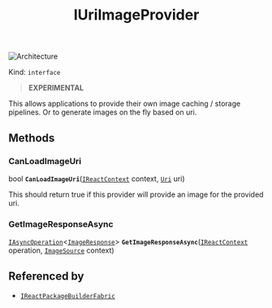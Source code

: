 ﻿---
id: IUriImageProvider
title: IUriImageProvider
---

![Architecture](https://img.shields.io/badge/architecture-new_only-blue)

Kind: `interface`

> **EXPERIMENTAL**

This allows applications to provide their own image caching / storage pipelines. Or to generate images on the fly based on uri.

## Methods
### CanLoadImageUri
bool **`CanLoadImageUri`**([`IReactContext`](IReactContext) context, [`Uri`](https://docs.microsoft.com/uwp/api/Windows.Foundation.Uri) uri)

This should return true if this provider will provide an image for the provided uri.

### GetImageResponseAsync
[`IAsyncOperation`](https://docs.microsoft.com/uwp/api/Windows.Foundation.IAsyncOperation-1)<[`ImageResponse`](ImageResponse)> **`GetImageResponseAsync`**([`IReactContext`](IReactContext) operation, [`ImageSource`](ImageSource) context)

## Referenced by
- [`IReactPackageBuilderFabric`](IReactPackageBuilderFabric)


